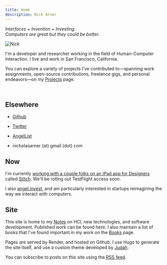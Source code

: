 ```yaml
---
title: Home
description: Nick Arner
---
```


<i>Interfaces + Invention + Investing.<br>Computers are great but they could be better.</i>

![Nick](/headshot.jpg "l-float") 

I'm a developer and researcher working in the field of Human-Computer Interaction.  I live and work in San Francisco, California. 

You can explore a variety of projects I've contributed to—spanning work assignments, open-source contributions, freelance gigs, and personal endeavors—on my [Projects](/projects_and_work) page.

&nbsp;


## Elsewhere

 - [Github](https://github.com/narner)

 - [Twitter](https://twitter.com/nickarner)

 - [AngelList](https://wellfound.com/p/nicholas-arner)

 - nicholasarner (at) gmail (dot) com

   


## Now

I'm currently [working with a couple folks on an iPad app for Designers](https://twitter.com/adammenges/status/1699093455371477343?s=20) called [Stitch](https://stitchdesign.app). We'll be rolling out TestFlight access soon.

I also [angel invest](/investing), and am particularly interested in startups reimagining the way we interact with computers.



## Site

This site is home to my [Notes](/notes) on HCI, new technologies, and software development. Published work can be found here. I also maintain a list of books that I've found important in my work on the [Books](/books) page.

Pages are served by Render, and hosted on Github. I use Hugo to generate the site itself, and use a custom theme developed by [Judah](https://webcraft.joodaloop.com).

You can subscribe to posts on this site using the [RSS feed](/index.xml). 
